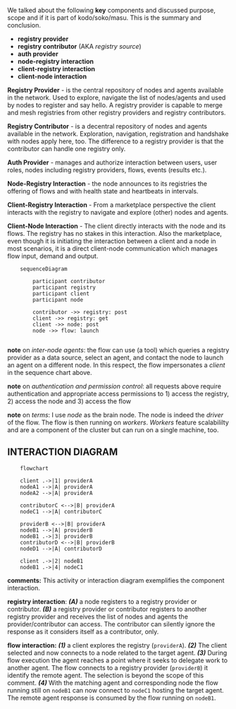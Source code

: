 We talked about the following **key** components and discussed purpose, scope and if it is part of kodo/soko/masu. This is the summary and conclusion.

- **registry provider**
- **registry contributor** (AKA _registry source_)
- **auth provider**
- **node-registry interaction**
- **client-registry interaction**
- **client-node interaction**

**Registry Provider** - is the central repository of nodes and agents available in the network. Used to explore, navigate the list of nodes/agents and used by nodes to register and say hello. A registry provider is capable to merge and mesh registries from other registry providers and registry contributors.

**Registry Contributor** - is a decentral repository of nodes and agents available in the network. Exploration, navigation, registration and handshake with nodes apply here, too. The difference to a registry provider is that the contributor can handle one registry only.

**Auth Provider** - manages and authorize interaction between users, user roles, nodes including registry providers, flows, events (results etc.).

**Node-Registry Interaction** - the node announces to its registries the offering of flows and with health state and heartbeats in intervals.

**Client-Registry Interaction** - From a marketplace perspective the client interacts with the registry to navigate and explore (other) nodes and agents.

**Client-Node Interaction** - The client directly interacts with the node and its flows. The registry has no stakes in this interaction. Also the marketplace, even though it is initiating the interaction between a client and a node in most scenarios, it is a direct client-node communication which manages flow input, demand and output.

```mermaid
    sequenceDiagram 

        participant contributor
        participant registry
        participant client
        participant node
        
        contributor ->> registry: post
        client ->> registry: get
        client ->> node: post
        node ->> flow: launch
        
```

**note** on _inter-node agents_: the flow can use (a tool) which queries a registry provider as a data source, select an agent, and contact the node to launch an agent on a different node. In this respect, the flow impersonates a _client_ in the sequence chart above.

**note** on _authentication and permission control_: all requests above require authentication and appropriate access permissions to 1) access the registry, 2) access the node and 3) access the flow

**note** on _terms_: I use _node_ as the brain node. The node is indeed the _driver_ of the flow. The flow is then running on _workers_. _Workers_ feature scalabililty and are a component of the cluster but can run on a single machine, too.

## INTERACTION DIAGRAM

```mermaid
    flowchart

    client .->|1| providerA
    nodeA1 -->|A| providerA
    nodeA2 -->|A| providerA

    contributorC <-->|B| providerA
    nodeC1 -->|A| contributorC

    providerB <-->|B| providerA
    nodeB1 -->|A| providerB
    nodeB1 .->|3| providerB
    contributorD <-->|B| providerB
    nodeD1 -->|A| contributorD

    client .->|2| nodeB1
    nodeB1 .->|4| nodeC1
```

**comments:** This activity or interaction diagram exemplifies the component interaction.

**registry interaction**: **_(A)_** a node registers to a registry provider or contributor. **_(B)_** a registry provider or contributor registers to another registry provider and receives the list of nodes and agents the provider/contributor can access. The contributor can silently ignore the response as it considers itself as a contributor, only.

**flow interaction:** **_(1)_** a client explores the registry (`providerA`). **_(2)_** The client selected and now connects to a node related to the target agent. **_(3)_** During flow execution the agent reaches a point where it seeks to delegate work to another agent. The flow connects to a registry provider (`providerB`) it identify the remote agent. The selection is beyond the scope of this comment. **_(4)_** With the matching agent and corresponding node the flow running still on `nodeB1` can now connect to `nodeC1` hosting the target agent. The remote agent response is consumed by the flow running on `nodeB1`.
